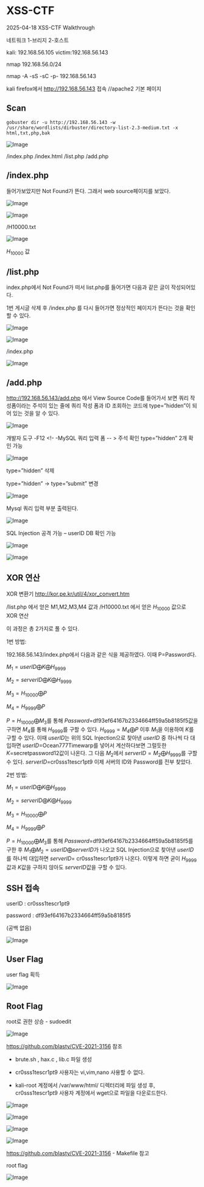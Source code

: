 # XSS-CTF
2025-04-18 XSS-CTF  Walkthrough

네트워크 1-브리지 2-호스트

kali: 192.168.56.105
victim:192.168.56.143

nmap 192.168.56.0/24

nmap -A -sS -sC -p- 192.168.56.143


kali firefox에서 http://192.168.56.143 접속	//apache2 기본 페이지


## Scan

```
gobuster dir -u http://192.168.56.143 -w /usr/share/wordlists/dirbuster/directory-list-2.3-medium.txt -x html,txt,php,bak
```
![Image](https://github.com/user-attachments/assets/bd1a298b-82bf-4f81-88a9-02edc6157fcf)

/index.php  /index.html  /list.php  /add.php


## /index.php

들어가보았지만 Not Found가 뜬다. 그래서 web source페이지를 보았다.

![Image](https://github.com/user-attachments/assets/aa4d56d4-28ef-4e82-9b66-baba5fad9edc)

![Image](https://github.com/user-attachments/assets/520576de-79c4-4553-8a39-dfd7805ed9fb)

/H10000.txt

![Image](https://github.com/user-attachments/assets/432de6fe-9e2c-43fd-85b5-cea0166608b3)

$H_{10000}$ 값


## /list.php

index.php에서 Not Found가 떠서 list.php를 들어가면 다음과 같은 글이 작성되어있다.

1번 게시글 삭제 후 /index.php 를 다시 들어가면 정상적인 페이지가 뜬다는 것을 확인할 수 있다.

![Image](https://github.com/user-attachments/assets/3662b62c-6cd9-4126-a512-355c599517ab)

![Image](https://github.com/user-attachments/assets/e761c310-7b48-4307-bef6-122f69671eff)

/index.php

![Image](https://github.com/user-attachments/assets/47239fa6-b91f-4f44-a8a0-5117113147f2)


## /add.php

http://192.168.56.143/add.php 에서 View Source Code를 들어가서 보면 쿼리 작성폼이라는 주석이 있는 줄에 쿼리 작성 폼과 ID 조회하는 코드에 type=”hidden”이 되어 있는 것을 알 수 있다.

![Image](https://github.com/user-attachments/assets/0a49c75c-76f1-428e-806e-f37223e4c611)

개발자 도구 -F12
<!- -MySQL 쿼리 입력 폼 -- > 주석 확인
type=”hidden” 2개 확인 가능

![Image](https://github.com/user-attachments/assets/e5ea83a6-c3fd-469f-bcb7-70803c2e2c4a)

type=”hidden” 삭제

type=”hidden” -> type=”submit” 변경

![Image](https://github.com/user-attachments/assets/5ef4b06f-da65-4cf9-b137-ae34d2fe3ee5)

Mysql 쿼리 입력 부분 출력된다.

![Image](https://github.com/user-attachments/assets/892fc8e3-3334-4420-b366-18da9c542498)

SQL Injection 공격 가능 – userID DB 확인 가능

![Image](https://github.com/user-attachments/assets/d5de20bf-3eb1-43bb-9e74-860b97a817c5)

![Image](https://github.com/user-attachments/assets/b771484d-4fb4-4428-99e6-3ff44d8853ad)


## XOR 연산

XOR 변환기 http://kor.pe.kr/util/4/xor_convert.htm

/list.php 에서 얻은 M1,M2,M3,M4 값과 /H10000.txt 에서 얻은 $H_{10000}$ 값으로 XOR 연산

이 과정은 총 2가지로 풀 수 있다.

1번 방법: 

192.168.56.143/index.php에서 다음과 같은 식을 제공하였다. 이때 P=Password다. 

$M_{1}=userID ⨁ K ⨁ H_{9999}$

$M_{2}=serverID ⨁ K ⨁ H_{9999}$

$M_{3}=H_{10000} ⨁ P$

$M_{4}=H_{9999} ⨁ P$

$P=H_{10000}⨁M_{3}$를 통해 $Password$=df93ef64167b2334664ff59a5b8185f5값을 구하면 $M_{4}$를 통해 $H_{9999}$를 구할 수 있다. $H_{9999}=M_{4}⨁P$ 이후 $M_{1}$을 이용하여 $K$를 구할 수 있다. 이때 $userID$는 위의 SQL Injection으로 찾아낸 $userID$ 중 하나씩 다 대입하면 $userID$=Ocean777Timewarp를 넣어서 계산하다보면 그럴듯한 $K$=secretpassword12값이 나온다. 그 다음 $M_{2}$에서 $serverID=M_{2}⨁H_{9999}$를 구할 수 있다. $serverID$=cr0sss1tescr1pt9 이제 서버의 ID와 Password를 전부 찾았다.

2번 방법: 

$M_{1}=userID ⨁ K ⨁ H_{9999}$

$M_{2}=serverID ⨁ K ⨁ H_{9999}$

$M_{3}=H_{10000} ⨁ P$

$M_{4}=H_{9999} ⨁ P$

$P=H_{10000}⨁M_{3}$를 통해 $Password$=df93ef64167b2334664ff59a5b8185f5를 구한 후 $M_{1}⨁M_{2}=userID⨁serverID$가 나오고 SQL Injection으로 찾아낸 $userID$를 하나씩 대입하면 $serverID$= cr0sss1tescr1pt9가 나온다. 이렇게 하면 굳이 $H_{9999}$값과 $K$값을 구하지 않아도 $serverID$값을 구할 수 있다.


## SSH 접속

userID :
cr0sss1tescr1pt9

password :
df93ef64167b2334664ff59a5b8185f5

(공백 없음)

![Image](https://github.com/user-attachments/assets/93817ac5-e880-4dd2-bf48-1dcaf8cbc4ac)


## User Flag
user flag 획득

![Image](https://github.com/user-attachments/assets/67b27143-5b03-4bef-ae07-28b84f7f9b08)


## Root Flag

root로 권한 상승 - sudoedit

![Image](https://github.com/user-attachments/assets/860113b8-fe28-4892-b37d-67c51934209d)

https://github.com/blasty/CVE-2021-3156  참조

- brute.sh , hax.c , lib.c 파일 생성

- cr0sss1tescr1pt9 사용자는 vi,vim,nano 사용할 수 없다.

- kali-root 계정에서 /var/www/html/ 디렉터리에 파일 생성 후, cr0sss1tescr1pt9 사용자 계정에서 wget으로 파일을 다운로드한다.

![Image](https://github.com/user-attachments/assets/55b9071e-acd5-4125-a93a-0b9bf4691f41)

![Image](https://github.com/user-attachments/assets/efbcb372-cd7d-44e4-a68f-a7b37b068949)

![Image](https://github.com/user-attachments/assets/a66c7d11-fd0d-44d6-928b-d18b5c20d8f6)

![Image](https://github.com/user-attachments/assets/1e57f253-9b9a-4791-a059-c80f5fb96e8a)


https://github.com/blasty/CVE-2021-3156 - Makefile 참고

root flag

![Image](https://github.com/user-attachments/assets/10a28bff-12d4-4aed-808a-d153e2604233)
